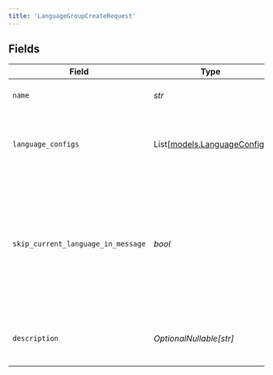 ```yaml
---
title: 'LanguageGroupCreateRequest'
---
```



## Fields

| Field                                                                                                                             | Type                                                                                                                              | Required                                                                                                                          | Description                                                                                                                       | Example                                                                                                                           |
| --------------------------------------------------------------------------------------------------------------------------------- | --------------------------------------------------------------------------------------------------------------------------------- | --------------------------------------------------------------------------------------------------------------------------------- | --------------------------------------------------------------------------------------------------------------------------------- | --------------------------------------------------------------------------------------------------------------------------------- |
| `name`                                                                                                                            | *str*                                                                                                                             | TRUE                                                                                                                | The name of the language group.                                                                                                   | Call Center 1 Languages                                                                                                           |
| `language_configs`                                                                                                                | List[[models.LanguageConfig](/python-sdk-docs/models/components/languageconfig)]                                                                        | TRUE                                                                                                                | Voice and DTMF configurations for each language in the group.                                                                     |                                                                                                                                   |
| `skip_current_language_in_message`                                                                                                | *bool*                                                                                                                            | TRUE                                                                                                                | Whether a message using the language group to generate a language DTMF menu should skip the agent's current language in the menu. |                                                                                                                                   |
| `description`                                                                                                                     | *OptionalNullable[str]*                                                                                                           | FALSE                                                                                                                | Description of the language group.                                                                                                | Languages spoken by operators at Call Center 1                                                                                    |
